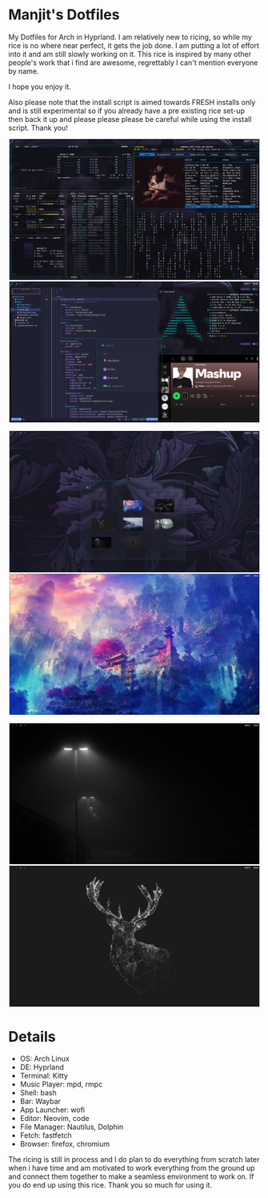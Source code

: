 # Manjit's Dotfiles

My Dotfiles for Arch in Hyprland. I am relatively new to ricing, so while my rice is no where near perfect, it gets the job done. I am putting a lot of effort into it and am still slowly working on it. This rice is inspired by many other people's work that i find are awesome, regrettably I can't mention everyone by name.

I hope you enjoy it.

Also please note that the install script is aimed towards FRESH installs only and is still experimental so if you already have a pre existing rice set-up then back it up and please please please be careful while using the install script. Thank you! 

<p align="center">
  <img src="assets/1.png" width="500" />
  <img src="assets/2.png" width="500" />
</p>
<p align="center">
  <img src="assets/3.png" width="500" />
  <img src="assets/4.png" width="500" />
</p>
<p align="center">
  <img src="assets/5.png" width="500" />
  <img src="assets/6.png" width="500" />
</p>

# Details

- OS: Arch Linux
- DE: Hyprland
- Terminal: Kitty
- Music Player: mpd, rmpc
- Shell: bash
- Bar: Waybar
- App Launcher: wofi
- Editor: Neovim, code
- File Manager: Nautilus, Dolphin
- Fetch: fastfetch
- Browser: firefox, chromium


The ricing is still in process and I do plan to do everything from scratch later when i have time and am motivated to work everything from the ground up and connect them together to make a seamless environment to work on. If you do end up using this rice. Thank you so much for using it.
